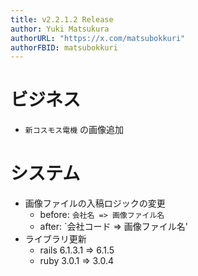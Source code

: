 ```yaml
---
title: v2.2.1.2 Release
author: Yuki Matsukura
authorURL: "https://x.com/matsubokkuri"
authorFBID: matsubokkuri
---
```


# ビジネス

- `新コスモス電機` の画像追加


# システム

- 画像ファイルの入稿ロジックの変更
  - before: `会社名 => 画像ファイル名`
  - after: `会社コード => 画像ファイル名'
- ライブラリ更新
  - rails 6.1.3.1 => 6.1.5
  - ruby 3.0.1 => 3.0.4

